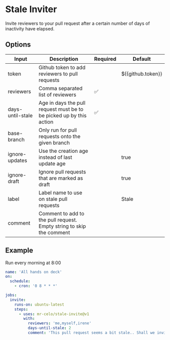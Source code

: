 # Stale Inviter

Invite reviewers to your pull request after a certain number of days of inactivity have elapsed.

## Options

| Input            | Description                                                          | Required | Default           |
|------------------|----------------------------------------------------------------------|----------|-------------------|
| token            | Github token to add reviewers to pull requests                       |          | ${{github.token}} |
| reviewers        | Comma separated list of reviewers                                    | ✅       |                   |
| days-until-stale | Age in days the pull request must be to be picked up by this action  | ✅       |                   |
| base-branch      | Only run for pull requests onto the given branch                     |          |                   |
| ignore-updates   | Use the creation age instead of last update age                      |          | true              |
| ignore-draft     | Ignore pull requests that are marked as draft                        |          | true              |
| label            | Label name to use on stale pull requests                             |          | Stale             |
| comment          | Comment to add to the pull request. Empty string to skip the comment |          |                   |

## Example

Run every morning at 8:00
```yaml
name: 'All hands on deck'
on:
  schedule:
    - cron: '0 8 * * *'

jobs:
  invite:
    runs-on: ubuntu-latest
    steps:
      - uses: mr-celo/stale-invite@v1
        with:
          reviewers: 'me,myself,irene'
          days-until-stale: 2
          comment: 'This pull request seems a bit stale.. Shall we invite more to the party?'

```
